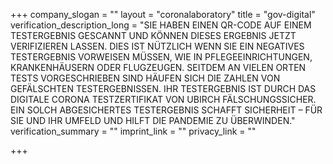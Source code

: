 +++
company_slogan = ""
layout = "coronalaboratory"
title = "gov-digital"
verification_description_long = "SIE HABEN EINEN QR-CODE AUF EINEM TESTERGEBNIS GESCANNT UND KÖNNEN DIESES ERGEBNIS JETZT VERIFIZIEREN LASSEN. DIES IST NÜTZLICH WENN SIE EIN NEGATIVES TESTERGEBNIS VORWEISEN MÜSSEN, WIE IN PFLEGEEINRICHTUNGEN, KRANKENHÄUSERN ODER FLUGZEUGEN. SEITDEM AN VIELEN ORTEN TESTS VORGESCHRIEBEN SIND HÄUFEN SICH DIE ZAHLEN VON GEFÄLSCHTEN TESTERGEBNISSEN. IHR TESTERGEBNIS IST DURCH DAS DIGITALE CORONA TESTZERTIFIKAT VON UBIRCH FÄLSCHUNGSSICHER. EIN SOLCH ABGESICHERTES TESTERGEBNIS SCHAFFT SICHERHEIT – FÜR SIE UND IHR UMFELD UND HILFT DIE PANDEMIE ZU ÜBERWINDEN."
verification_summary = ""
imprint_link = ""
privacy_link = ""

+++
